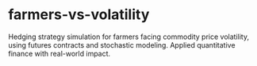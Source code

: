 # farmers-vs-volatility
Hedging strategy simulation for farmers facing commodity price volatility, using futures contracts and stochastic modeling. Applied quantitative finance with real-world impact.

